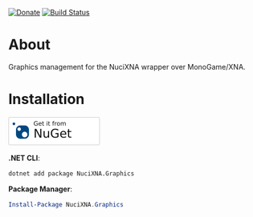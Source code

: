 [![Donate](https://img.shields.io/badge/-%E2%99%A5%20Donate-%23ff69b4)](https://hmlendea.go.ro/fund.html) [![Build Status](https://github.com/hmlendea/nucixna.graphics/actions/workflows/dotnet.yml/badge.svg)](https://github.com/hmlendea/nucixna.graphics/actions/workflows/dotnet.yml)

# About

Graphics management for the NuciXNA wrapper over MonoGame/XNA.

# Installation

[![Get it from NuGet](https://raw.githubusercontent.com/hmlendea/readme-assets/master/badges/stores/nuget.png)](https://nuget.org/packages/NuciXNA.Graphics)

**.NET CLI**:
```bash
dotnet add package NuciXNA.Graphics
```

**Package Manager**:
```powershell
Install-Package NuciXNA.Graphics
```
